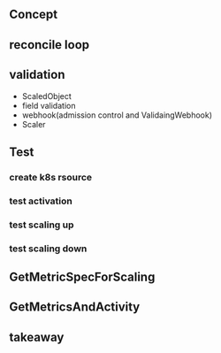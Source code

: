
## Concept

## reconcile loop

## validation
- ScaledObject
 - field validation
 - webhook(admission control and ValidaingWebhook)
- Scaler

## Test
###  create k8s rsource
### test activation
### test scaling up
### test scaling down

## GetMetricSpecForScaling

## GetMetricsAndActivity

## takeaway
